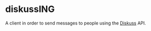 # diskussING
A client in order to send messages to people using the [Diskuss](https://github.com/SteeveDroz/diskuss) API.
